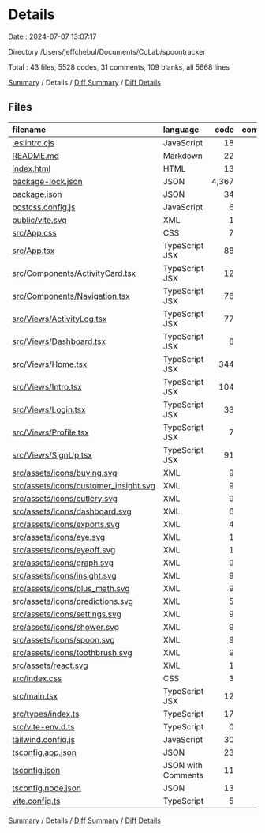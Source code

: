 # Details

Date : 2024-07-07 13:07:17

Directory /Users/jeffchebul/Documents/CoLab/spoontracker

Total : 43 files,  5528 codes, 31 comments, 109 blanks, all 5668 lines

[Summary](results.md) / Details / [Diff Summary](diff.md) / [Diff Details](diff-details.md)

## Files
| filename | language | code | comment | blank | total |
| :--- | :--- | ---: | ---: | ---: | ---: |
| [.eslintrc.cjs](/.eslintrc.cjs) | JavaScript | 18 | 0 | 1 | 19 |
| [README.md](/README.md) | Markdown | 22 | 0 | 9 | 31 |
| [index.html](/index.html) | HTML | 13 | 0 | 1 | 14 |
| [package-lock.json](/package-lock.json) | JSON | 4,367 | 0 | 1 | 4,368 |
| [package.json](/package.json) | JSON | 34 | 0 | 1 | 35 |
| [postcss.config.js](/postcss.config.js) | JavaScript | 6 | 0 | 1 | 7 |
| [public/vite.svg](/public/vite.svg) | XML | 1 | 0 | 0 | 1 |
| [src/App.css](/src/App.css) | CSS | 7 | 0 | 0 | 7 |
| [src/App.tsx](/src/App.tsx) | TypeScript JSX | 88 | 15 | 16 | 119 |
| [src/Components/ActivityCard.tsx](/src/Components/ActivityCard.tsx) | TypeScript JSX | 12 | 0 | 4 | 16 |
| [src/Components/Navigation.tsx](/src/Components/Navigation.tsx) | TypeScript JSX | 76 | 3 | 7 | 86 |
| [src/Views/ActivityLog.tsx](/src/Views/ActivityLog.tsx) | TypeScript JSX | 77 | 4 | 3 | 84 |
| [src/Views/Dashboard.tsx](/src/Views/Dashboard.tsx) | TypeScript JSX | 6 | 0 | 3 | 9 |
| [src/Views/Home.tsx](/src/Views/Home.tsx) | TypeScript JSX | 344 | 1 | 9 | 354 |
| [src/Views/Intro.tsx](/src/Views/Intro.tsx) | TypeScript JSX | 104 | 0 | 9 | 113 |
| [src/Views/Login.tsx](/src/Views/Login.tsx) | TypeScript JSX | 33 | 0 | 5 | 38 |
| [src/Views/Profile.tsx](/src/Views/Profile.tsx) | TypeScript JSX | 7 | 0 | 3 | 10 |
| [src/Views/SignUp.tsx](/src/Views/SignUp.tsx) | TypeScript JSX | 91 | 3 | 10 | 104 |
| [src/assets/icons/buying.svg](/src/assets/icons/buying.svg) | XML | 9 | 0 | 1 | 10 |
| [src/assets/icons/customer_insight.svg](/src/assets/icons/customer_insight.svg) | XML | 9 | 0 | 1 | 10 |
| [src/assets/icons/cutlery.svg](/src/assets/icons/cutlery.svg) | XML | 9 | 0 | 1 | 10 |
| [src/assets/icons/dashboard.svg](/src/assets/icons/dashboard.svg) | XML | 6 | 0 | 1 | 7 |
| [src/assets/icons/exports.svg](/src/assets/icons/exports.svg) | XML | 4 | 0 | 1 | 5 |
| [src/assets/icons/eye.svg](/src/assets/icons/eye.svg) | XML | 1 | 0 | 0 | 1 |
| [src/assets/icons/eyeoff.svg](/src/assets/icons/eyeoff.svg) | XML | 1 | 0 | 0 | 1 |
| [src/assets/icons/graph.svg](/src/assets/icons/graph.svg) | XML | 9 | 0 | 1 | 10 |
| [src/assets/icons/insight.svg](/src/assets/icons/insight.svg) | XML | 9 | 0 | 1 | 10 |
| [src/assets/icons/plus_math.svg](/src/assets/icons/plus_math.svg) | XML | 9 | 0 | 1 | 10 |
| [src/assets/icons/predictions.svg](/src/assets/icons/predictions.svg) | XML | 5 | 0 | 1 | 6 |
| [src/assets/icons/settings.svg](/src/assets/icons/settings.svg) | XML | 9 | 0 | 1 | 10 |
| [src/assets/icons/shower.svg](/src/assets/icons/shower.svg) | XML | 9 | 0 | 1 | 10 |
| [src/assets/icons/spoon.svg](/src/assets/icons/spoon.svg) | XML | 9 | 0 | 1 | 10 |
| [src/assets/icons/toothbrush.svg](/src/assets/icons/toothbrush.svg) | XML | 9 | 0 | 1 | 10 |
| [src/assets/react.svg](/src/assets/react.svg) | XML | 1 | 0 | 0 | 1 |
| [src/index.css](/src/index.css) | CSS | 3 | 0 | 0 | 3 |
| [src/main.tsx](/src/main.tsx) | TypeScript JSX | 12 | 0 | 2 | 14 |
| [src/types/index.ts](/src/types/index.ts) | TypeScript | 17 | 0 | 1 | 18 |
| [src/vite-env.d.ts](/src/vite-env.d.ts) | TypeScript | 0 | 1 | 1 | 2 |
| [tailwind.config.js](/tailwind.config.js) | JavaScript | 30 | 1 | 2 | 33 |
| [tsconfig.app.json](/tsconfig.app.json) | JSON | 23 | 2 | 3 | 28 |
| [tsconfig.json](/tsconfig.json) | JSON with Comments | 11 | 0 | 1 | 12 |
| [tsconfig.node.json](/tsconfig.node.json) | JSON | 13 | 0 | 1 | 14 |
| [vite.config.ts](/vite.config.ts) | TypeScript | 5 | 1 | 2 | 8 |

[Summary](results.md) / Details / [Diff Summary](diff.md) / [Diff Details](diff-details.md)